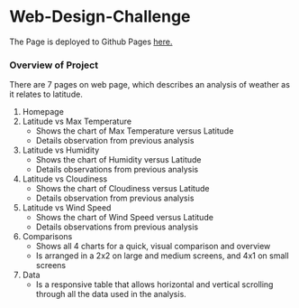 # Web-Design-Challenge

The Page is deployed to Github Pages [here.](https://bananasfoster623.github.io/Web-Design-Challenge/)

### Overview of Project

There are 7 pages on web page, which describes an analysis of weather as it relates to latitude. 

1. Homepage
2. Latitude vs Max Temperature
    - Shows the chart of Max Temperature versus Latitude
    - Details observation from previous analysis
3. Latitude vs Humidity
    - Shows the chart of Humidity versus Latitude
    - Details observations from previous analysis
4. Latitude vs Cloudiness
    - Shows the chart of Cloudiness versus Latitude
    - Details observation from previous analysis
5. Latitude vs Wind Speed
    - Shows the chart of Wind Speed versus Latitude
    - Details observations from previous analysis
6. Comparisons
    - Shows all 4 charts for a quick, visual comparison and overview
    - Is arranged in a 2x2 on large and medium screens, and 4x1 on small screens
7. Data
    - Is a responsive table that allows horizontal and vertical scrolling through all the data used in the analysis.  

